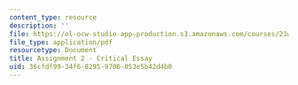 ```yaml
---
content_type: resource
description: ''
file: https://ol-ocw-studio-app-production.s3.amazonaws.com/courses/21w-763j-transmedia-storytelling-modern-science-fiction-spring-2014/36cfdf9934f682959706053e5b42d4b0_MIT21W_763JS14_CrtcalEsay.pdf
file_type: application/pdf
resourcetype: Document
title: Assignment 2 - Critical Essay
uid: 36cfdf99-34f6-8295-9706-053e5b42d4b0
---
```

